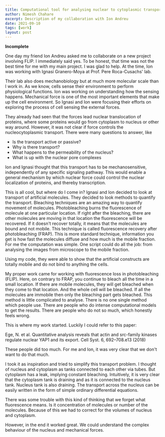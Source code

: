 ```yaml
---
title: Computational tool for analysing nuclear to cytoplasmic transport
author: Nimesh Chahare
excerpt: Description of my collaboration with Ion Andreu
date: 2021-09-10
tags: [work]
layout: post
---
```

**Incomplete**

One day my friend Ion Andreu asked me to collaborate on a new project involving FLIP. I immediately said yes. To be honest, that time was not the best time for me with my main project. I was glad to help. At the time, Ion was working with Ignasi Granero-Moya at Prof. Pere Roca-Cusachs' lab.

Their lab also does mechanobiology but at much more molecular scale than I work in. As we know, cells sense their environment to perform physiological functions. Ion was working on understanding how the sensing happens. Mechanical force is one of the most important elements that make up the cell environment. So Ignasi and Ion were focusing their efforts on exploring the process of cell sensing the external forces.

They already had seen that the forces lead nuclear translocation of proteins, where some proteins would go from cytoplasm to nucleus or other way around. However, it was not clear if force controls the nucleocytoplasmic transport. There were many questions to answer, like

- Is the transport active or passive?  
- Why is there transport?  
- What happens to the permeability of the nucleus?  
- What is up with the nuclear pore complexes

Ion and Ignasi thought that this transport has to be mechanosensitive, independently of any specific signaling pathway. This would enable a general mechanism by which nuclear force could control the nuclear localization of proteins, and thereby transcription.

This is all cool, but where do I come in? Ignasi and Ion decided to look at transport of artificial molecules. They decided to look methods to quantify the transport. Bleaching techniques are an amazing way to quantify movement of molecules. Photobleaching burns the fluorescence of molecule at one particular location. If right after the bleaching, there are other molecules are moving in that location the fluorescence will be recovered. If it doesn't recover totally, it means that the molecules are bound and not mobile. This technique is called fluorescence recovery after photobleaching (FRAP). This is more standard technique, information you get is how fast the molecules diffuse and how much is the mobile fraction. For me the computation was simple. One script could do all the job: from analysing the images from microscope to the mobile fraction.

Using my code, they were able to show that the artificial constructs are totally mobile and do not bind to anything the cells.

My proper work came for working with fluorescence loss in photobleaching (FLIP). Here, on contrary to FRAP, you continue to bleach all the time in a small location. If there are mobile molecules, they will get bleached when they come to that location. And the whole cell will be bleached. If all the molecules are immobile then only the bleaching part gets bleached. This method is little complicated to analyse. There is no one single method which people use. There are people who do intense computational models to get the results. There are people who do not so much, which honestly feels wrong.

This is where my work started. Luckily I could refer to this paper:

Ege, N. et al. Quantitative analysis reveals that actin and src-family kinases regulate nuclear YAP1 and its export. Cell Syst. 6, 692–708.e13 (2018)

These people did too much. For me and Ion, it was very clear that we don't want to do that much.

I took it as inspiration and tried to simplify this transport problem. I thought of nucleus and cytoplasm as tanks connected to each other via tubes. But cytoplasm has a leak, implying constant bleaching. Intuitively, it is very clear that the cytoplasm tank is draining and as it is connected to the nucleus tank. Nucleus tank is also draining. The transport across the nucleus can be easily written in the form of simple ordinary differential equations.

There was some trouble with this kind of thinking that we forget what fluorescence means. Is it concentration of molecules or number of the molecules. Because of this we had to correct for the volumes of nucleus and cytoplasm.

However, in the end it worked great. We could understand the complex behaviour of the nucleus and mechanical forces.
